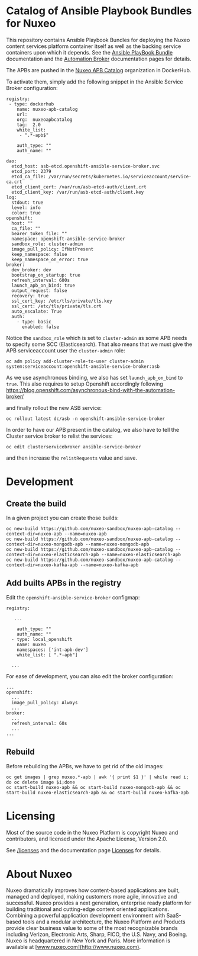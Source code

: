 # Catalog of Ansible Playbook Bundles for Nuxeo

This repository contains Ansible Playbook Bundles for deploying the Nuxeo content services platform container itself as well as the backing service containers upon which it depends. See the [Ansible PlayBook Bundle](https://github.com/ansibleplaybookbundle/ansible-playbook-bundle) documentation and the [Automation Broker](http://automationbroker.io) documentation pages for details.

The APBs are pushed in the [Nuxeo APB Catalog](https://hub.docker.com/r/nuxeoapbcatalog/) organization in DockerHub.

To activate them, simply add the following snippet in the Ansible Service Broker configuration:

```
registry:
 - type: dockerhub
    name: nuxeo-apb-catalog
    url:
    org:  nuxeoapbcatalog
    tag:  2.0
    white_list:
     - ".*-apb$"

    auth_type: ""
    auth_name: ""

dao:
  etcd_host: asb-etcd.openshift-ansible-service-broker.svc
  etcd_port: 2379
  etcd_ca_file: /var/run/secrets/kubernetes.io/serviceaccount/service-ca.crt
  etcd_client_cert: /var/run/asb-etcd-auth/client.crt
  etcd_client_key: /var/run/asb-etcd-auth/client.key
log:
  stdout: true
  level: info
  color: true
openshift:
  host: ""
  ca_file: ""
  bearer_token_file: ""
  namespace: openshift-ansible-service-broker
  sandbox_role: cluster-admin
  image_pull_policy: IfNotPresent
  keep_namespace: false
  keep_namespace_on_error: true
broker:
  dev_broker: dev
  bootstrap_on_startup: true
  refresh_interval: 600s
  launch_apb_on_bind: true
  output_request: false
  recovery: true
  ssl_cert_key: /etc/tls/private/tls.key
  ssl_cert: /etc/tls/private/tls.crt
  auto_escalate: True
  auth:
    - type: basic
      enabled: false
```

Notice the `sandbox_role` which is set to `cluster-admin` as some APB needs to specify some SCC (Elasticsearch). That also means that we must give the APB serviceaccount user the `cluster-admin` role:

```
oc adm policy add-cluster-role-to-user cluster-admin system:serviceaccount:openshift-ansible-service-broker:asb
```

As we use asynchronous binding, we also has set `launch_apb_on_bind` to `true`. This also requires to setup Openshift accordingly following https://blog.openshift.com/asynchronous-bind-with-the-automation-broker/

and finally rollout the new ASB service:

```
oc rollout latest dc/asb -n openshift-ansible-service-broker
```


In order to have our APB present in the catalog, we also have to tell the Cluster service broker to relist the services:


```
oc edit clusterservicebroker ansible-service-broker
```

and then increase the `relistRequests` value and save.

# Development


## Create the build
In a given project you can create those builds:

```
oc new-build https://github.com/nuxeo-sandbox/nuxeo-apb-catalog --context-dir=nuxeo-apb --name=nuxeo-apb
oc new-build https://github.com/nuxeo-sandbox/nuxeo-apb-catalog --context-dir=nuxeo-mongodb-apb --name=nuxeo-mongodb-apb
oc new-build https://github.com/nuxeo-sandbox/nuxeo-apb-catalog --context-dir=nuxeo-elasticsearch-apb --name=nuxeo-elasticsearch-apb
oc new-build https://github.com/nuxeo-sandbox/nuxeo-apb-catalog --context-dir=nuxeo-kafka-apb --name=nuxeo-kafka-apb
```


## Add builts APBs in the registry

Edit the `openshift-ansible-service-broker` configmap:

```
registry:

   ...

    auth_type: ""
    auth_name: ""
  - type: local_openshift
    name: nuxeo
    namespaces: ['int-apb-dev']
    white_list: [ ".*-apb"]

  ...
```

For ease of development, you can also edit the broker configuration:


```
...
openshift:
  ...
  image_pull_policy: Always
  ...
broker:
  ...
  refresh_interval: 60s
  ...
...
```

## Rebuild

Before rebuilding the APBs, we have to get rid of the old images:
```
oc get images | grep nuxeo.*-apb | awk '{ print $1 }' | while read i; do oc delete image $i;done
oc start-build nuxeo-apb && oc start-build nuxeo-mongodb-apb && oc start-build nuxeo-elasticsearch-apb && oc start-build nuxeo-kafka-apb

```

# Licensing

Most of the source code in the Nuxeo Platform is copyright Nuxeo and
contributors, and licensed under the Apache License, Version 2.0.

See [/licenses](/licenses) and the documentation page [Licenses](http://doc.nuxeo.com/x/gIK7) for details.

# About Nuxeo

Nuxeo dramatically improves how content-based applications are built, managed and deployed, making customers more agile, innovative and successful. Nuxeo provides a next generation, enterprise ready platform for building traditional and cutting-edge content oriented applications. Combining a powerful application development environment with SaaS-based tools and a modular architecture, the Nuxeo Platform and Products provide clear business value to some of the most recognizable brands including Verizon, Electronic Arts, Sharp, FICO, the U.S. Navy, and Boeing. Nuxeo is headquartered in New York and Paris. More information is available at [www.nuxeo.com](http://www.nuxeo.com).


